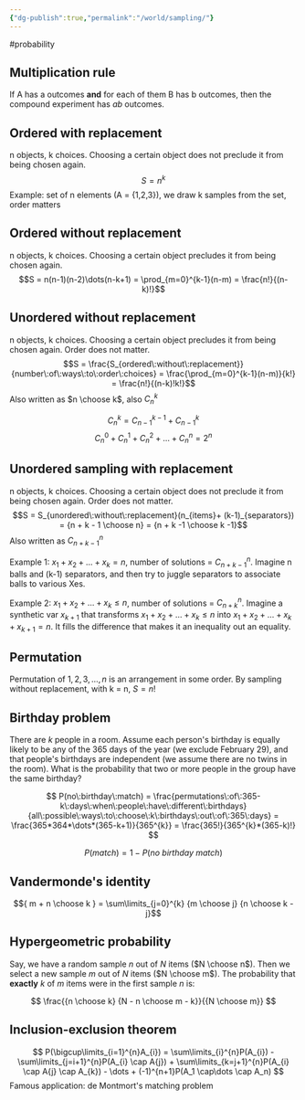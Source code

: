 ```yaml
---
{"dg-publish":true,"permalink":"/world/sampling/"}
---
```


#probability 

## Multiplication rule
If A has a outcomes **and** for each of them B has b outcomes, then the compound experiment has $ab$ outcomes.

## Ordered with replacement
n objects, k choices. Choosing a certain object does not preclude it from being chosen again.
$$S = n^k$$
Example: set of n elements (A = {1,2,3}), we draw k samples from the set, order matters 
## Ordered without replacement
n objects, k choices. Choosing a certain object precludes it from being chosen again.
$$S = n(n-1)(n-2)\dots(n-k+1) = \prod_{m=0}^{k-1}(n-m) = \frac{n!}{(n-k)!}$$
## Unordered without replacement
n objects, k choices. Choosing a certain object precludes it from being chosen again. Order does not matter.
$$S = \frac{S_{ordered\:without\:replacement}}{number\:of\:ways\:to\:order\:choices} = \frac{\prod_{m=0}^{k-1}(n-m)}{k!} = \frac{n!}{(n-k)!k!}$$
Also written as $n \choose k$, also $C_{n}^{k}$

$$C_{n}^{k} = C_{n-1}^{k-1} + C_{n-1}^k$$
$$
C_{n}^{0} + C_{n}^{1} + C_{n}^{2} + \dots + C_{n}^{n} = 2^{n}
$$

## Unordered sampling with replacement
n objects, k choices. Choosing a certain object does not preclude it from being chosen again. Order does not matter.
$$S = S_{unordered\:without\:replacement}(n_{items}+ (k-1)_{separators})  =
{n + k - 1 \choose n} =
{n + k -1 \choose k -1}$$
Also written as $C_{n+k-1}^{n}$

Example 1: $x_{1} + x_{2} + \dots + x_{k} = n$, number of solutions = $C_{n+k-1}^{n}$. Imagine n balls and (k-1) separators, and then try to juggle separators to associate balls to various Xes.

Example 2: $x_{1} + x_{2} + \dots + x_{k} \leq n$, number of solutions = $C_{n+k}^{n}$. Imagine a synthetic var $x_{k+1}$ that transforms $x_{1} + x_{2} + \dots + x_{k} \leq n$ into $x_{1} + x_{2} + \dots + x_{k} + x_{k+1} = n$. It fills the difference that makes it an inequality out an equality.
## Permutation
Permutation of $1,2,3,\dots,n$ is an arrangement in some order. By sampling without replacement, with k = n, $S = n!$

## Birthday problem
There are $k$ people in a room. Assume each person's birthday is equally likely to be any of the 365 days of the year (we exclude February 29), and that people's birthdays are independent (we assume there are no twins in the room). What is the probability that two or more people in the group have the same birthday?

$$
P(no\:birthday\:match) =
\frac{permutations\:of\:365-k\:days\:when\:people\:have\:different\:birthdays}{all\:possible\:ways\:to\:choose\:k\:birthdays\:out\:of\:365\:days} =
\frac{365*364*\dots*(365-k+1)}{365^{k}} =
\frac{365!}{365^{k}*(365-k)!}
$$

$$P(match) = 1 - P(no\:birthday\:match)$$
## Vandermonde's identity
$${ m + n \choose k } = \sum\limits_{j=0}^{k} {m \choose j} {n \choose k - j}$$

## Hypergeometric probability
Say, we have a random sample $n$ out of $N$ items ($N \choose n$). Then we select a new sample $m$ out of $N$ items ($N \choose m$). The probability that **exactly** $k$ of $m$ items were in the first sample $n$ is: 

$$
\frac{{n \choose k} {N - n \choose m - k}}{{N \choose m}}
$$

## Inclusion-exclusion theorem

$$
P(\bigcup\limits_{i=1}^{n}A_{i}) =
\sum\limits_{i}^{n}P(A_{i}) -
\sum\limits_{j=i+1}^{n}P(A_{i} \cap A{j}) +
\sum\limits_{k=j+1}^{n}P(A_{i} \cap A{j} \cap A_{k}) -
\dots +
(-1)^{n+1}P(A_1 \cap\dots \cap A_n)
$$
Famous application: de Montmort's matching problem